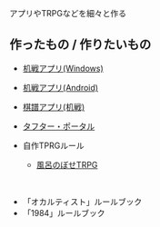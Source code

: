 アプリやTRPGなどを細々と作る

## 作ったもの / 作りたいもの
- [机戦アプリ(Windows)](https://github.com/schwert398/cerke_code.git)
- [机戦アプリ(Android)](https://github.com/schwert398/cerke-mobile-for-android.git)  
- [棋譜アプリ(机戦)](https://github.com/schwert398/cerke_noter.git)
- [タフター・ポータル](taftarl/taftarl_portal.md)

- 自作TPRGルール
    - [風呂のぼせTRPG](SpringTRPG.md)

<br>

- 「オカルティスト」ルールブック<!--(https://schwert398.github.io/occultist_ruletop)-->  
- 「1984」ルールブック<!--(https://schwert398.github.io/RuleBook1984)-->  
